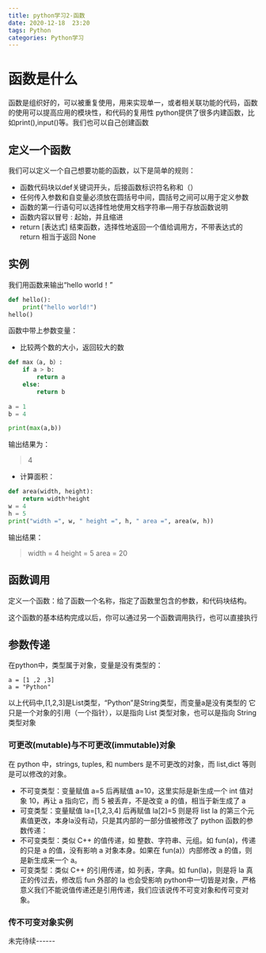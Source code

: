 ```yaml
---
title: python学习2-函数
date: 2020-12-18  23:20
tags: Python
categories: Python学习
---
```


# 函数是什么
函数是组织好的，可以被重复使用，用来实现单一，或者相关联功能的代码，函数的使用可以提高应用的模块性，和代码的复用性
python提供了很多内建函数，比如print(),input()等。我们也可以自己创建函数
<!-- more -->

## 定义一个函数
我们可以定义一个自己想要功能的函数，以下是简单的规则：
- 函数代码块以def关键词开头，后接函数标识符名称和（）
- 任何传入参数和自变量必须放在圆括号中间，圆括号之间可以用于定义参数
- 函数的第一行语句可以选择性地使用文档字符串—用于存放函数说明
- 函数内容以冒号 : 起始，并且缩进
- return [表达式] 结束函数，选择性地返回一个值给调用方，不带表达式的 return 相当于返回 None

## 实例
我们用函数来输出“hello world！”
```python
def hello():
    print("hello world!")
hello()
```

函数中带上参数变量：
- 比较两个数的大小，返回较大的数

```python
def max（a, b）:
    if a > b:
        return a
    else:
        return b
        
a = 1
b = 4

print(max(a,b))
```
输出结果为：
> 4

- 计算面积：

```python
def area(width, height):
    return width*height
w = 4
h = 5
print("width =", w, " height =", h, " area =", area(w, h))
```
输出结果：
> width = 4  height = 5  area = 20

## 函数调用
定义一个函数：给了函数一个名称，指定了函数里包含的参数，和代码块结构。

这个函数的基本结构完成以后，你可以通过另一个函数调用执行，也可以直接执行
## 参数传递
在python中，类型属于对象，变量是没有类型的：

```pytohn
a = [1 ,2 ,3]
a = "Python"
```
以上代码中,[1,2,3]是List类型，“Python”是String类型，而变量a是没有类型的
它只是一个对象的引用（一个指针），以是指向 List 类型对象，也可以是指向 String 类型对象

### 可更改(mutable)与不可更改(immutable)对象
在 python 中，strings, tuples, 和 numbers 是不可更改的对象，而 list,dict 等则是可以修改的对象。
- 不可变类型：变量赋值 a=5 后再赋值 a=10，这里实际是新生成一个 int 值对象 10，再让 a 指向它，而 5 被丢弃，不是改变 a 的值，相当于新生成了 a
- 可变类型：变量赋值 la=[1,2,3,4] 后再赋值 la[2]=5 则是将 list la 的第三个元素值更改，本身la没有动，只是其内部的一部分值被修改了
python 函数的参数传递：
- 不可变类型：类似 C++ 的值传递，如 整数、字符串、元组。如 fun(a)，传递的只是 a 的值，没有影响 a 对象本身。如果在 fun(a)）内部修改 a 的值，则是新生成来一个 a。
- 可变类型：类似 C++ 的引用传递，如 列表，字典。如 fun(la)，则是将 la 真正的传过去，修改后 fun 外部的 la 也会受影响
python中一切皆是对象，严格意义我们不能说值传递还是引用传递，我们应该说传不可变对象和传可变对象。
### 传不可变对象实例
未完待续------
